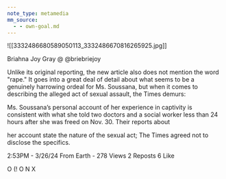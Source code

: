 ```yaml
---
note_type: metamedia
mm_source:
  - - own-goal.md
---
```


![[3332486680589050113_3332486670816265925.jpg]]

Briahna Joy Gray @
@briebriejoy

Unlike its original reporting, the new article also
does not mention the word "rape." It goes into a
great deal of detail about what seems to be a
genuinely harrowing ordeal for Ms. Soussana,
but when it comes to describing the alleged act
of sexual assault, the Times demurs:

Ms. Soussana’s personal account of her experience in captivity is
consistent with what she told two doctors and a social worker less
than 24 hours after she was freed on Nov. 30. Their reports about

her account state the nature of the sexual act; The Times agreed
not to disclose the specifics.

2:53PM - 3/26/24 From Earth - 278 Views
2 Reposts 6 Like

O (! O N X

